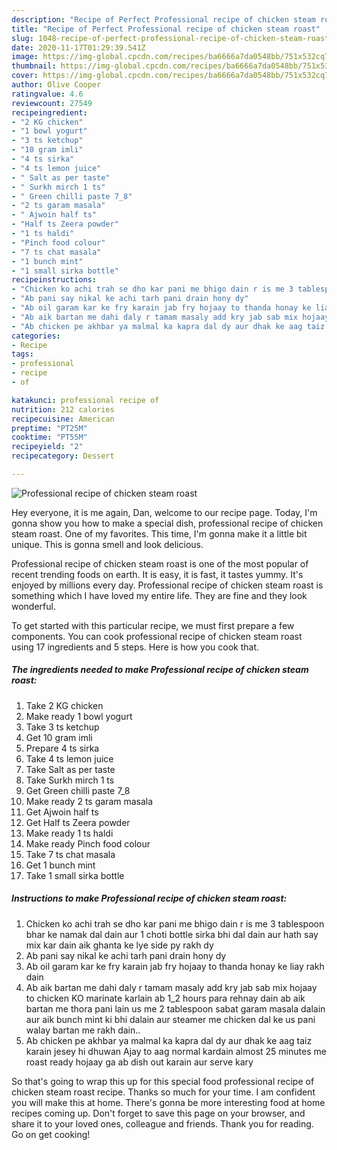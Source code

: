 ```yaml
---
description: "Recipe of Perfect Professional recipe of chicken steam roast"
title: "Recipe of Perfect Professional recipe of chicken steam roast"
slug: 1048-recipe-of-perfect-professional-recipe-of-chicken-steam-roast
date: 2020-11-17T01:29:39.541Z
image: https://img-global.cpcdn.com/recipes/ba6666a7da0548bb/751x532cq70/professional-recipe-of-chicken-steam-roast-recipe-main-photo.jpg
thumbnail: https://img-global.cpcdn.com/recipes/ba6666a7da0548bb/751x532cq70/professional-recipe-of-chicken-steam-roast-recipe-main-photo.jpg
cover: https://img-global.cpcdn.com/recipes/ba6666a7da0548bb/751x532cq70/professional-recipe-of-chicken-steam-roast-recipe-main-photo.jpg
author: Olive Cooper
ratingvalue: 4.6
reviewcount: 27549
recipeingredient:
- "2 KG chicken"
- "1 bowl yogurt"
- "3 ts ketchup"
- "10 gram imli"
- "4 ts sirka"
- "4 ts lemon juice"
- " Salt as per taste"
- " Surkh mirch 1 ts"
- " Green chilli paste 7_8"
- "2 ts garam masala"
- " Ajwoin half ts"
- "Half ts Zeera powder"
- "1 ts haldi"
- "Pinch food colour"
- "7 ts chat masala"
- "1 bunch mint"
- "1 small sirka bottle"
recipeinstructions:
- "Chicken ko achi trah se dho kar pani me bhigo dain r is me 3 tablespoon bhar ke namak dal dain aur 1 choti bottle sirka bhi dal dain aur hath say mix kar dain aik ghanta ke lye side py rakh dy"
- "Ab pani say nikal ke achi tarh pani drain hony dy"
- "Ab oil garam kar ke fry karain jab fry hojaay to thanda honay ke liay rakh dain"
- "Ab aik bartan me dahi daly r tamam masaly add kry jab sab mix hojaay to chicken KO marinate karlain ab 1_2 hours para rehnay dain ab aik bartan me thora pani lain us me 2 tablespoon sabat garam masala dalain aur aik bunch mint ki bhi dalain aur steamer me chicken dal ke us pani walay bartan me rakh dain.."
- "Ab chicken pe akhbar ya malmal ka kapra dal dy aur dhak ke aag taiz karain jesey hi dhuwan Ajay to aag normal kardain almost 25 minutes me roast ready hojaay ga ab dish out karain aur serve kary"
categories:
- Recipe
tags:
- professional
- recipe
- of

katakunci: professional recipe of 
nutrition: 212 calories
recipecuisine: American
preptime: "PT25M"
cooktime: "PT55M"
recipeyield: "2"
recipecategory: Dessert

---
```



![Professional recipe of chicken steam roast](https://img-global.cpcdn.com/recipes/ba6666a7da0548bb/751x532cq70/professional-recipe-of-chicken-steam-roast-recipe-main-photo.jpg)

Hey everyone, it is me again, Dan, welcome to our recipe page. Today, I'm gonna show you how to make a special dish, professional recipe of chicken steam roast. One of my favorites. This time, I'm gonna make it a little bit unique. This is gonna smell and look delicious.



Professional recipe of chicken steam roast is one of the most popular of recent trending foods on earth. It is easy, it is fast, it tastes yummy. It's enjoyed by millions every day. Professional recipe of chicken steam roast is something which I have loved my entire life. They are fine and they look wonderful.


To get started with this particular recipe, we must first prepare a few components. You can cook professional recipe of chicken steam roast using 17 ingredients and 5 steps. Here is how you cook that.

<!--inarticleads1-->

##### The ingredients needed to make Professional recipe of chicken steam roast:

1. Take 2 KG chicken
1. Make ready 1 bowl yogurt
1. Take 3 ts ketchup
1. Get 10 gram imli
1. Prepare 4 ts sirka
1. Take 4 ts lemon juice
1. Take  Salt as per taste
1. Take  Surkh mirch 1 ts
1. Get  Green chilli paste 7_8
1. Make ready 2 ts garam masala
1. Get  Ajwoin half ts
1. Get Half ts Zeera powder
1. Make ready 1 ts haldi
1. Make ready Pinch food colour
1. Take 7 ts chat masala
1. Get 1 bunch mint
1. Take 1 small sirka bottle




<!--inarticleads2-->

##### Instructions to make Professional recipe of chicken steam roast:

1. Chicken ko achi trah se dho kar pani me bhigo dain r is me 3 tablespoon bhar ke namak dal dain aur 1 choti bottle sirka bhi dal dain aur hath say mix kar dain aik ghanta ke lye side py rakh dy
1. Ab pani say nikal ke achi tarh pani drain hony dy
1. Ab oil garam kar ke fry karain jab fry hojaay to thanda honay ke liay rakh dain
1. Ab aik bartan me dahi daly r tamam masaly add kry jab sab mix hojaay to chicken KO marinate karlain ab 1_2 hours para rehnay dain ab aik bartan me thora pani lain us me 2 tablespoon sabat garam masala dalain aur aik bunch mint ki bhi dalain aur steamer me chicken dal ke us pani walay bartan me rakh dain..
1. Ab chicken pe akhbar ya malmal ka kapra dal dy aur dhak ke aag taiz karain jesey hi dhuwan Ajay to aag normal kardain almost 25 minutes me roast ready hojaay ga ab dish out karain aur serve kary




So that's going to wrap this up for this special food professional recipe of chicken steam roast recipe. Thanks so much for your time. I am confident you will make this at home. There's gonna be more interesting food at home recipes coming up. Don't forget to save this page on your browser, and share it to your loved ones, colleague and friends. Thank you for reading. Go on get cooking!
